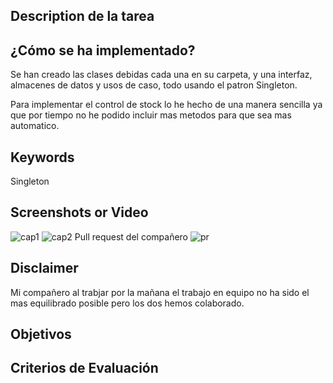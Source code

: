 ## Description de la tarea

<!-- Descripción sobre lo que se pide en la tarea -->

## ¿Cómo se ha implementado?

Se han creado las clases debidas cada una en su carpeta, y una interfaz, almacenes de datos y usos de caso, todo usando el patron Singleton.

Para implementar el control de stock lo he hecho de una manera sencilla ya que por tiempo no he podido incluir mas metodos para que sea mas automatico.


<!-- Estructura de clases, patrones: MVVM, etc.  -->

## Keywords 
Singleton

<!-- Palabras relacionadas con los conceptos vistos -->

## Screenshots or Video
![cap1](https://user-images.githubusercontent.com/104716025/214889828-11e3e319-a491-420c-8bf5-e6f35dbf3fef.png)
![cap2](https://user-images.githubusercontent.com/104716025/214889834-cd6b5df1-60dc-4a0a-9885-3ac3b610f291.png)
Pull request del compañero
![pr](https://user-images.githubusercontent.com/104716025/214889897-5d114bff-36b8-4759-ab99-dc3d9f82e950.png)


## Disclaimer
Mi compañero al trabjar por la mañana el trabajo en equipo no ha sido el mas equilibrado posible pero los dos hemos colaborado.

## Objetivos

<!-- Lo actualiza el profesor.. 
Buscar en el README el Resultado de Aprendizaje con el que se está trabajando -->

## Criterios de Evaluación

<!-- 
    Lo actualiza el profesor.
    Buscar en el README los criterios de Evaluación con los que se están trabajando.
    Marca con una [X] los conseguidos. Ejemplo:
    [ ] Criterio Evaluación 1.
    [ ] Criterio Evaluación 2.
    [X] Criterio Evaluación 3.
-->
